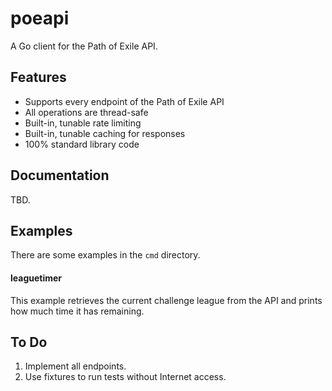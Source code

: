 # poeapi

A Go client for the Path of Exile API.

## Features

* Supports every endpoint of the Path of Exile API
* All operations are thread-safe
* Built-in, tunable rate limiting
* Built-in, tunable caching for responses
* 100% standard library code

## Documentation

TBD.

## Examples

There are some examples in the `cmd` directory.

#### leaguetimer

This example retrieves the current challenge league from the API and prints how
much time it has remaining.

## To Do

1. Implement all endpoints.
1. Use fixtures to run tests without Internet access.
